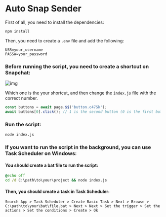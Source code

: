 # Auto Snap Sender

First of all, you need to install the dependencies:

```bash
npm install
```

Then, you need to create a `.env` file and add the following:

```env
USR=your_username
PASSW=your_password
```

### Before running the script, you need to create a shortcut on Snapchat:
![img](https://i.ibb.co/htmGgMK/image.png)

Which one is the your shortcut, and then change the `index.js` file with the correct number.

```js
const buttons = await page.$$('button.c47Sk');
await buttons[0].click(); // 1 is the second button (0 is the first button) these are shortcut buttons
```

### Run the script:

```bash
node index.js
```

### If you want to run the script in the background, you can use Task Scheduler on Windows:

#### You should create a bat file to run the script:

```bat
@echo off
cd /d C:\path\to\your\project && node index.js
```

#### Then, you should create a task in Task Scheduler:
`Search App > Task Scheduler > Create Basic Task > Next > Browse > C:\path\to\your\bat\file.bat > Next > Next > Set the trigger > Set the actions > Set the conditions > Create > Ok`
